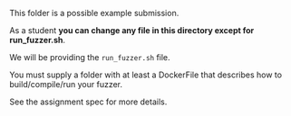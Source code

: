 This folder is a possible example submission.

As a student **you can change any file in this directory except for run_fuzzer.sh**.

We will be providing the `run_fuzzer.sh` file.

You must supply a folder with at least a DockerFile that describes how to build/compile/run your fuzzer.

See the assignment spec for more details.
